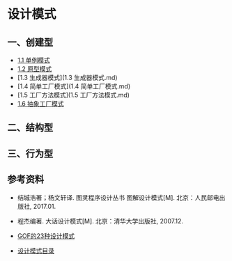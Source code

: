 # 设计模式



## 一、创建型

* [1.1 单例模式](1.1单例模式.md)
* [1.2 原型模式](1.2原型模式.md)
* [1.3 生成器模式](1.3 生成器模式.md)
* [1.4 简单工厂模式](1.4 简单工厂模式.md)
* [1.5 工厂方法模式](1.5 工厂方法模式.md)
* [1.6 抽象工厂模式](1.6抽象工厂模式.md)



## 二、结构型





## 三、行为型





## 参考资料

* 结城浩著；杨文轩译. 图灵程序设计丛书 图解设计模式[M]. 北京：人民邮电出版社, 2017.01.

* 程杰编著. 大话设计模式[M]. 北京：清华大学出版社, 2007.12.
* [GOF的23种设计模式](http://c.biancheng.net/view/1317.html)
* [设计模式目录](http://www.cyc2018.xyz/%E5%85%B6%E5%AE%83/%E8%AE%BE%E8%AE%A1%E6%A8%A1%E5%BC%8F/%E8%AE%BE%E8%AE%A1%E6%A8%A1%E5%BC%8F%20-%20%E7%9B%AE%E5%BD%95.html)

